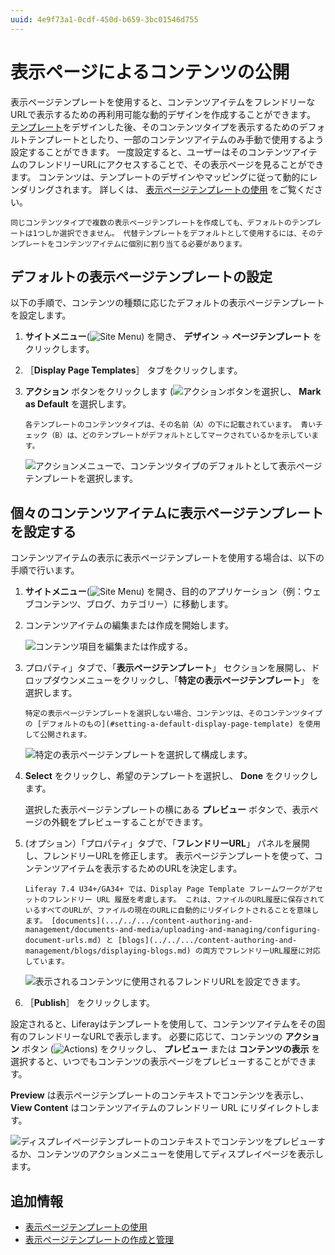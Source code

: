 ```yaml
---
uuid: 4e9f73a1-0cdf-450d-b659-3bc01546d755
---
```

# 表示ページによるコンテンツの公開

表示ページテンプレートを使用すると、コンテンツアイテムをフレンドリーなURLで表示するための再利用可能な動的デザインを作成することができます。 [テンプレート](./creating-and-managing-display-page-templates.md)をデザインした後、そのコンテンツタイプを表示するためのデフォルトテンプレートとしたり、一部のコンテンツアイテムのみ手動で使用するよう設定することができます。 一度設定すると、ユーザーはそのコンテンツアイテムのフレンドリーURLにアクセスすることで、その表示ページを見ることができます。 コンテンツは、テンプレートのデザインやマッピングに従って動的にレンダリングされます。 詳しくは、 [表示ページテンプレートの使用](../using-display-page-templates.md) をご覧ください。

```{note}
同じコンテンツタイプで複数の表示ページテンプレートを作成しても、デフォルトのテンプレートは1つしか選択できません。 代替テンプレートをデフォルトとして使用するには、そのテンプレートをコンテンツアイテムに個別に割り当てる必要があります。
```

## デフォルトの表示ページテンプレートの設定

以下の手順で、コンテンツの種類に応じたデフォルトの表示ページテンプレートを設定します。

1. **サイトメニュー**(![Site Menu](../../../images/icon-product-menu.png)) を開き、 **デザイン** &rarr; **ページテンプレート** をクリックします。

1. ［**Display Page Templates**］ タブをクリックします。

1. **アクション** ボタンをクリックします (![アクションボタン](../../../images/icon-actions.png)を選択し、 **Mark as Default** を選択します。

   ```{tip}
   各テンプレートのコンテンツタイプは、その名前（A）の下に記載されています。 青いチェック（B）は、どのテンプレートがデフォルトとしてマークされているかを示しています。
   ```

   ![アクションメニューで、コンテンツタイプのデフォルトとして表示ページテンプレートを選択します。](./publishing-content-with-display-pages/images/05.png)

## 個々のコンテンツアイテムに表示ページテンプレートを設定する

コンテンツアイテムの表示に表示ページテンプレートを使用する場合は、以下の手順で行います。

1. **サイトメニュー**(![Site Menu](../../../images/icon-product-menu.png)) を開き、目的のアプリケーション（例：ウェブコンテンツ、ブログ、カテゴリー）に移動します。

1. コンテンツアイテムの編集または作成を開始します。

   ![コンテンツ項目を編集または作成する。](./publishing-content-with-display-pages/images/03.png)

1. プロパティ」タブで、「**表示ページテンプレート**」 セクションを展開し、ドロップダウンメニューをクリックし、「**特定の表示ページテンプレート**」 を選択します。

   ```{note}
   特定の表示ページテンプレートを選択しない場合、コンテンツは、そのコンテンツタイプの [デフォルトのもの](#setting-a-default-display-page-template) を使用して公開されます。
   ```

   ![特定の表示ページテンプレートを選択して構成します。](./publishing-content-with-display-pages/images/01.png)

1. **Select** をクリックし、希望のテンプレートを選択し、 **Done** をクリックします。

   選択した表示ページテンプレートの横にある **プレビュー** ボタンで、表示ページの外観をプレビューすることができます。

1. (オプション）「プロパティ」タブで、「**フレンドリーURL**」 パネルを展開し、フレンドリーURLを修正します。 表示ページテンプレートを使って、コンテンツアイテムを表示するためのURLを決定します。

   ```{note}
   Liferay 7.4 U34+/GA34+ では、Display Page Template フレームワークがアセットのフレンドリー URL 履歴を考慮します。 これは、ファイルのURL履歴に保存されているすべてのURLが、ファイルの現在のURLに自動的にリダイレクトされることを意味します。 [documents](.../../.../content-authoring-and-management/documents-and-media/uploading-and-managing/configuring-document-urls.md) と [blogs](../../.../content-authoring-and-management/blogs/displaying-blogs.md) の両方でフレンドリーURL履歴に対応しています。
   ```

   ![表示されるコンテンツに使用されるフレンドリURLを設定できます。](./publishing-content-with-display-pages/images/02.png)

1. ［**Publish**］ をクリックします。

設定されると、Liferayはテンプレートを使用して、コンテンツアイテムをその固有のフレンドリーなURLで表示します。 必要に応じて、コンテンツの **アクション** ボタン (![Actions](../../../images/icon-actions.png)) をクリックし、 **プレビュー** または **コンテンツの表示** を選択すると、いつでもコンテンツの表示ページをプレビューすることができます。

**Preview** は表示ページテンプレートのコンテキストでコンテンツを表示し、 **View Content** はコンテンツアイテムのフレンドリー URL にリダイレクトします。

![ディスプレイページテンプレートのコンテキストでコンテンツをプレビューするか、コンテンツのアクションメニューを使用してディスプレイページを表示します。](./publishing-content-with-display-pages/images/04.png)

## 追加情報

* [表示ページテンプレートの使用](../using-display-page-templates.md)
* [表示ページテンプレートの作成と管理](./creating-and-managing-display-page-templates.md)
